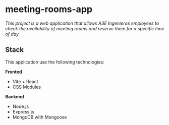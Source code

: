 # meeting-rooms-app

*This project is a web application that allows A3E Ingenieros employees to check the availability of meeting rooms and reserve them for a specific time of day.*

## Stack
This application use the following technologies:

**Fronted**
* Vite + React
* CSS Modules

**Backend**
* Node.js
* Express.js
* MongoDB with Mongoose

